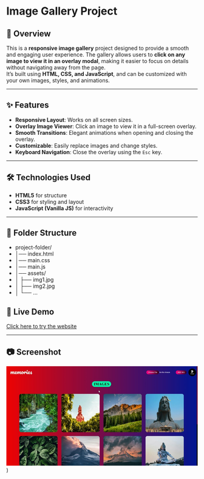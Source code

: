 # Image Gallery Project

## 📌 Overview
This is a **responsive image gallery** project designed to provide a smooth and engaging user experience. The gallery allows users to **click on any image to view it in an overlay modal**, making it easier to focus on details without navigating away from the page.  
It’s built using **HTML, CSS, and JavaScript**, and can be customized with your own images, styles, and animations.

---

## ✨ Features
- **Responsive Layout**: Works on all screen sizes.
- **Overlay Image Viewer**: Click an image to view it in a full-screen overlay.
- **Smooth Transitions**: Elegant animations when opening and closing the overlay.
- **Customizable**: Easily replace images and change styles.
- **Keyboard Navigation**: Close the overlay using the `Esc` key.

---

## 🛠️ Technologies Used
- **HTML5** for structure
- **CSS3** for styling and layout
- **JavaScript (Vanilla JS)** for interactivity

---

## 📂 Folder Structure
- project-folder/
- │── index.html
- │── main.css
- │── main.js
- │── assets/
- │ ├── img1.jpg
- │ ├── img2.jpg
- │ └── ...



## 🚀 Live Demo
[Click here to try the website](https://yourusername.github.io/calculator)  

---

## 📷 Screenshot
![website Screenshot](assets/website_img.jpg)
)  
